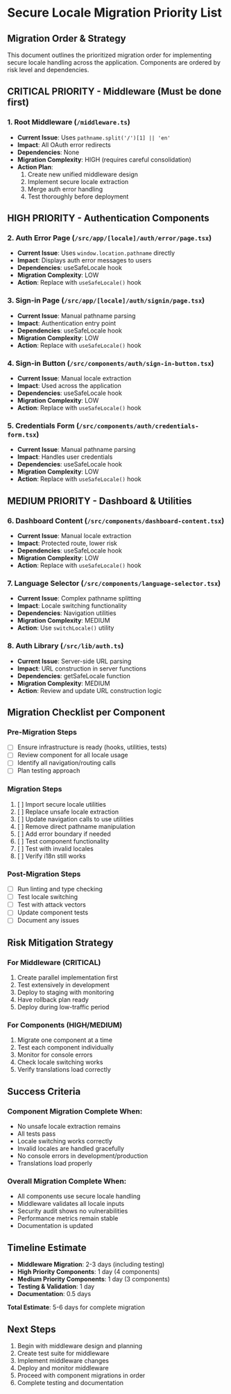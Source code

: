 # Secure Locale Migration Priority List

## Migration Order & Strategy

This document outlines the prioritized migration order for implementing secure locale handling across the application. Components are ordered by risk level and dependencies.

## CRITICAL PRIORITY - Middleware (Must be done first)

### 1. Root Middleware (`/middleware.ts`)
- **Current Issue**: Uses `pathname.split('/')[1] || 'en'`
- **Impact**: All OAuth error redirects
- **Dependencies**: None
- **Migration Complexity**: HIGH (requires careful consolidation)
- **Action Plan**:
  1. Create new unified middleware design
  2. Implement secure locale extraction
  3. Merge auth error handling
  4. Test thoroughly before deployment

## HIGH PRIORITY - Authentication Components

### 2. Auth Error Page (`/src/app/[locale]/auth/error/page.tsx`)
- **Current Issue**: Uses `window.location.pathname` directly
- **Impact**: Displays auth error messages to users
- **Dependencies**: useSafeLocale hook
- **Migration Complexity**: LOW
- **Action**: Replace with `useSafeLocale()` hook

### 3. Sign-in Page (`/src/app/[locale]/auth/signin/page.tsx`)
- **Current Issue**: Manual pathname parsing
- **Impact**: Authentication entry point
- **Dependencies**: useSafeLocale hook
- **Migration Complexity**: LOW
- **Action**: Replace with `useSafeLocale()` hook

### 4. Sign-in Button (`/src/components/auth/sign-in-button.tsx`)
- **Current Issue**: Manual locale extraction
- **Impact**: Used across the application
- **Dependencies**: useSafeLocale hook
- **Migration Complexity**: LOW
- **Action**: Replace with `useSafeLocale()` hook

### 5. Credentials Form (`/src/components/auth/credentials-form.tsx`)
- **Current Issue**: Manual pathname parsing
- **Impact**: Handles user credentials
- **Dependencies**: useSafeLocale hook
- **Migration Complexity**: LOW
- **Action**: Replace with `useSafeLocale()` hook

## MEDIUM PRIORITY - Dashboard & Utilities

### 6. Dashboard Content (`/src/components/dashboard-content.tsx`)
- **Current Issue**: Manual locale extraction
- **Impact**: Protected route, lower risk
- **Dependencies**: useSafeLocale hook
- **Migration Complexity**: LOW
- **Action**: Replace with `useSafeLocale()` hook

### 7. Language Selector (`/src/components/language-selector.tsx`)
- **Current Issue**: Complex pathname splitting
- **Impact**: Locale switching functionality
- **Dependencies**: Navigation utilities
- **Migration Complexity**: MEDIUM
- **Action**: Use `switchLocale()` utility

### 8. Auth Library (`/src/lib/auth.ts`)
- **Current Issue**: Server-side URL parsing
- **Impact**: URL construction in server functions
- **Dependencies**: getSafeLocale function
- **Migration Complexity**: MEDIUM
- **Action**: Review and update URL construction logic

## Migration Checklist per Component

### Pre-Migration Steps
- [ ] Ensure infrastructure is ready (hooks, utilities, tests)
- [ ] Review component for all locale usage
- [ ] Identify all navigation/routing calls
- [ ] Plan testing approach

### Migration Steps
1. [ ] Import secure locale utilities
2. [ ] Replace unsafe locale extraction
3. [ ] Update navigation calls to use utilities
4. [ ] Remove direct pathname manipulation
5. [ ] Add error boundary if needed
6. [ ] Test component functionality
7. [ ] Test with invalid locales
8. [ ] Verify i18n still works

### Post-Migration Steps
- [ ] Run linting and type checking
- [ ] Test locale switching
- [ ] Test with attack vectors
- [ ] Update component tests
- [ ] Document any issues

## Risk Mitigation Strategy

### For Middleware (CRITICAL)
1. Create parallel implementation first
2. Test extensively in development
3. Deploy to staging with monitoring
4. Have rollback plan ready
5. Deploy during low-traffic period

### For Components (HIGH/MEDIUM)
1. Migrate one component at a time
2. Test each component individually
3. Monitor for console errors
4. Check locale switching works
5. Verify translations load correctly

## Success Criteria

### Component Migration Complete When:
- No unsafe locale extraction remains
- All tests pass
- Locale switching works correctly
- Invalid locales are handled gracefully
- No console errors in development/production
- Translations load properly

### Overall Migration Complete When:
- All components use secure locale handling
- Middleware validates all locale inputs
- Security audit shows no vulnerabilities
- Performance metrics remain stable
- Documentation is updated

## Timeline Estimate

- **Middleware Migration**: 2-3 days (including testing)
- **High Priority Components**: 1 day (4 components)
- **Medium Priority Components**: 1 day (3 components)
- **Testing & Validation**: 1 day
- **Documentation**: 0.5 days

**Total Estimate**: 5-6 days for complete migration

## Next Steps

1. Begin with middleware design and planning
2. Create test suite for middleware
3. Implement middleware changes
4. Deploy and monitor middleware
5. Proceed with component migrations in order
6. Complete testing and documentation